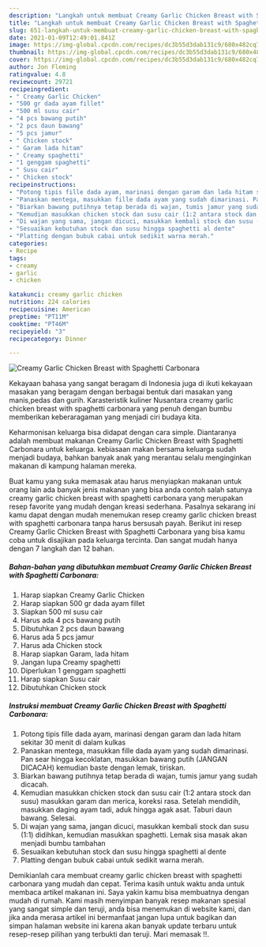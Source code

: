 ```yaml
---
description: "Langkah untuk membuat Creamy Garlic Chicken Breast with Spaghetti Carbonara Terbukti"
title: "Langkah untuk membuat Creamy Garlic Chicken Breast with Spaghetti Carbonara Terbukti"
slug: 651-langkah-untuk-membuat-creamy-garlic-chicken-breast-with-spaghetti-carbonara-terbukti
date: 2021-01-09T12:49:01.841Z
image: https://img-global.cpcdn.com/recipes/dc3b55d3dab131c9/680x482cq70/creamy-garlic-chicken-breast-with-spaghetti-carbonara-foto-resep-utama.jpg
thumbnail: https://img-global.cpcdn.com/recipes/dc3b55d3dab131c9/680x482cq70/creamy-garlic-chicken-breast-with-spaghetti-carbonara-foto-resep-utama.jpg
cover: https://img-global.cpcdn.com/recipes/dc3b55d3dab131c9/680x482cq70/creamy-garlic-chicken-breast-with-spaghetti-carbonara-foto-resep-utama.jpg
author: Jon Fleming
ratingvalue: 4.8
reviewcount: 29721
recipeingredient:
- " Creamy Garlic Chicken"
- "500 gr dada ayam fillet"
- "500 ml susu cair"
- "4 pcs bawang putih"
- "2 pcs daun bawang"
- "5 pcs jamur"
- " Chicken stock"
- " Garam lada hitam"
- " Creamy spaghetti"
- "1 genggam spaghetti"
- " Susu cair"
- " Chicken stock"
recipeinstructions:
- "Potong tipis fille dada ayam, marinasi dengan garam dan lada hitam sekitar 30 menit di dalam kulkas"
- "Panaskan mentega, masukkan fille dada ayam yang sudah dimarinasi. Pan sear hingga kecoklatan, masukkan bawang putih (JANGAN DICACAH) kemudian baste dengan lemak, tiriskan."
- "Biarkan bawang putihnya tetap berada di wajan, tumis jamur yang sudah dicacah."
- "Kemudian masukkan chicken stock dan susu cair (1:2 antara stock dan susu) masukkan garam dan merica, koreksi rasa. Setelah mendidih, masukkan daging ayam tadi, aduk hingga agak asat. Taburi daun bawang. Selesai."
- "Di wajan yang sama, jangan dicuci, masukkan kembali stock dan susu (1:1) didihkan, kemudian masukkan spaghetti. Lemak sisa masak akan menjadi bumbu tambahan"
- "Sesuaikan kebutuhan stock dan susu hingga spaghetti al dente"
- "Platting dengan bubuk cabai untuk sedikit warna merah."
categories:
- Recipe
tags:
- creamy
- garlic
- chicken

katakunci: creamy garlic chicken 
nutrition: 224 calories
recipecuisine: American
preptime: "PT11M"
cooktime: "PT46M"
recipeyield: "3"
recipecategory: Dinner

---
```



![Creamy Garlic Chicken Breast with Spaghetti Carbonara](https://img-global.cpcdn.com/recipes/dc3b55d3dab131c9/680x482cq70/creamy-garlic-chicken-breast-with-spaghetti-carbonara-foto-resep-utama.jpg)

Kekayaan bahasa yang sangat beragam di Indonesia juga di ikuti kekayaan masakan yang beragam dengan berbagai bentuk dari masakan yang manis,pedas dan gurih. Karasteristik kuliner Nusantara creamy garlic chicken breast with spaghetti carbonara yang penuh dengan bumbu memberikan keberaragaman yang menjadi ciri budaya kita.




Keharmonisan keluarga bisa didapat dengan cara simple. Diantaranya adalah membuat makanan Creamy Garlic Chicken Breast with Spaghetti Carbonara untuk keluarga. kebiasaan makan bersama keluarga sudah menjadi budaya, bahkan banyak anak yang merantau selalu menginginkan makanan di kampung halaman mereka.

Buat kamu yang suka memasak atau harus menyiapkan makanan untuk orang lain ada banyak jenis makanan yang bisa anda contoh salah satunya creamy garlic chicken breast with spaghetti carbonara yang merupakan resep favorite yang mudah dengan kreasi sederhana. Pasalnya sekarang ini kamu dapat dengan mudah menemukan resep creamy garlic chicken breast with spaghetti carbonara tanpa harus bersusah payah.
Berikut ini resep Creamy Garlic Chicken Breast with Spaghetti Carbonara yang bisa kamu coba untuk disajikan pada keluarga tercinta. Dan sangat mudah hanya dengan 7 langkah dan 12 bahan.


<!--inarticleads1-->

##### Bahan-bahan yang dibutuhkan membuat Creamy Garlic Chicken Breast with Spaghetti Carbonara:

1. Harap siapkan  Creamy Garlic Chicken
1. Harap siapkan 500 gr dada ayam fillet
1. Siapkan 500 ml susu cair
1. Harus ada 4 pcs bawang putih
1. Dibutuhkan 2 pcs daun bawang
1. Harus ada 5 pcs jamur
1. Harus ada  Chicken stock
1. Harap siapkan  Garam, lada hitam
1. Jangan lupa  Creamy spaghetti
1. Diperlukan 1 genggam spaghetti
1. Harap siapkan  Susu cair
1. Dibutuhkan  Chicken stock




<!--inarticleads2-->

##### Instruksi membuat  Creamy Garlic Chicken Breast with Spaghetti Carbonara:

1. Potong tipis fille dada ayam, marinasi dengan garam dan lada hitam sekitar 30 menit di dalam kulkas
1. Panaskan mentega, masukkan fille dada ayam yang sudah dimarinasi. Pan sear hingga kecoklatan, masukkan bawang putih (JANGAN DICACAH) kemudian baste dengan lemak, tiriskan.
1. Biarkan bawang putihnya tetap berada di wajan, tumis jamur yang sudah dicacah.
1. Kemudian masukkan chicken stock dan susu cair (1:2 antara stock dan susu) masukkan garam dan merica, koreksi rasa. Setelah mendidih, masukkan daging ayam tadi, aduk hingga agak asat. Taburi daun bawang. Selesai.
1. Di wajan yang sama, jangan dicuci, masukkan kembali stock dan susu (1:1) didihkan, kemudian masukkan spaghetti. Lemak sisa masak akan menjadi bumbu tambahan
1. Sesuaikan kebutuhan stock dan susu hingga spaghetti al dente
1. Platting dengan bubuk cabai untuk sedikit warna merah.




Demikianlah cara membuat creamy garlic chicken breast with spaghetti carbonara yang mudah dan cepat. Terima kasih untuk waktu anda untuk membaca artikel makanan ini. Saya yakin kamu bisa membuatnya dengan mudah di rumah. Kami masih menyimpan banyak resep makanan spesial yang sangat simple dan teruji, anda bisa menemukan di website kami, dan jika anda merasa artikel ini bermanfaat jangan lupa untuk bagikan dan simpan halaman website ini karena akan banyak update terbaru untuk resep-resep pilihan yang terbukti dan teruji. Mari memasak !!. 
